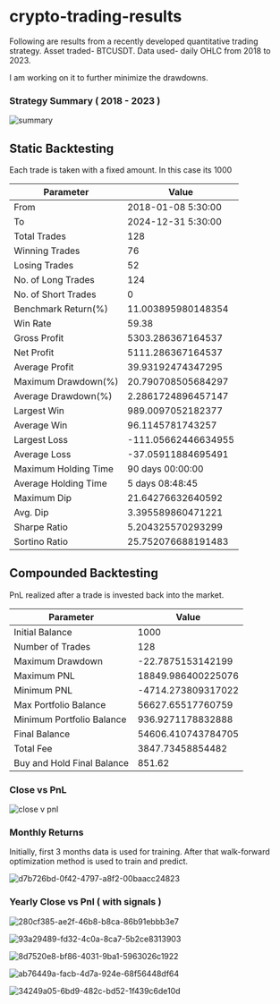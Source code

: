 # crypto-trading-results

Following are results from a recently developed quantitative trading strategy.
Asset traded- BTCUSDT. Data used- daily OHLC from 2018 to 2023.

I am working on it to further minimize the drawdowns. 

### Strategy Summary ( 2018 - 2023 )

![summary](https://github.com/Grumpy-catzZ/crypto-trading-results/assets/44294632/678b8e94-c166-4f79-8c42-8d3d4fade1d9)


## Static Backtesting
Each trade is taken with a fixed amount. In this case its 1000

| Parameter               | Value                            |
|-------------------------|----------------------------------|
| From                    | 2018-01-08 5:30:00               |
| To                      | 2024-12-31 5:30:00               |
| Total Trades            | 128                              |
| Winning Trades          | 76                               |
| Losing Trades           | 52                               |
| No. of Long Trades      | 124                              |
| No. of Short Trades     | 0                                |
| Benchmark Return(%)     | 11.003895980148354               |
| Win Rate                | 59.38                            |
| Gross Profit            | 5303.286367164537                |
| Net Profit              | 5111.286367164537                |
| Average Profit          | 39.93192474347295                |
| Maximum Drawdown(%)     | 20.790708505684297               |
| Average Drawdown(%)     | 2.2861724896457147               |
| Largest Win             | 989.0097052182377                |
| Average Win             | 96.1145781743257                 |
| Largest Loss            | -111.05662446634955              |
| Average Loss            | -37.05911884695491               |
| Maximum Holding Time    | 90 days 00:00:00                 |
| Average Holding Time    | 5 days 08:48:45                  |
| Maximum Dip             | 21.64276632640592                |
| Avg. Dip                | 3.395589860471221                |
| Sharpe Ratio            | 5.204325570293299                |
| Sortino Ratio           | 25.752076688191483               |

## Compounded Backtesting 
PnL realized after a trade is invested back into the market.

| Parameter                    | Value                       |
|------------------------------|-----------------------------|
| Initial Balance              | 1000                        |
| Number of Trades             | 128                         |
| Maximum Drawdown             | -22.7875153142199           |
| Maximum PNL                  | 18849.986400225076          |
| Minimum PNL                  | -4714.273809317022          |
| Max Portfolio Balance        | 56627.65517760759           |
| Minimum Portfolio Balance    | 936.9271178832888           |
| Final Balance                | 54606.410743784705          |
| Total Fee                    | 3847.73458854482            |
| Buy and Hold Final Balance   | 851.62                      |  

### Close vs PnL

![close v pnl](https://github.com/Grumpy-catzZ/crypto-trading-results/assets/44294632/5c4de19d-2734-45a0-8440-e4a1100b1f41)

### Monthly Returns
Initially, first 3 months data is used for training. After that walk-forward optimization method is used to train and predict.

![d7b726bd-0f42-4797-a8f2-00baacc24823](https://github.com/Grumpy-catzZ/crypto-trading-results/assets/44294632/1e7e87fe-f193-474d-b401-cf6d7651264d)

### Yearly Close vs Pnl ( with signals )

![280cf385-ae2f-46b8-b8ca-86b91ebbb3e7](https://github.com/Grumpy-catzZ/crypto-trading-results/assets/44294632/19939940-752a-4c20-ac13-c26fea2c5482)

![93a29489-fd32-4c0a-8ca7-5b2ce8313903](https://github.com/Grumpy-catzZ/crypto-trading-results/assets/44294632/3d2a5db5-804b-4c78-93dc-55871dae80f4)

![8d7520e8-bf86-4031-9ba1-5963026c1922](https://github.com/Grumpy-catzZ/crypto-trading-results/assets/44294632/0a3bfded-6768-419d-b4e0-8b1c030b741e)

![ab76449a-facb-4d7a-924e-68f56448df64](https://github.com/Grumpy-catzZ/crypto-trading-results/assets/44294632/3f9d8630-855e-42df-9fbb-b01cb5d12192)

![34249a05-6bd9-482c-bd52-1f439c6de10d](https://github.com/Grumpy-catzZ/crypto-trading-results/assets/44294632/8ae4d918-9942-4cbd-bdce-bece76c95e2c)




